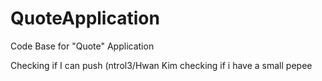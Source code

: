 # QuoteApplication
Code Base for "Quote" Application

Checking if I can push (ntrol3/Hwan Kim
checking if i have a small pepee
